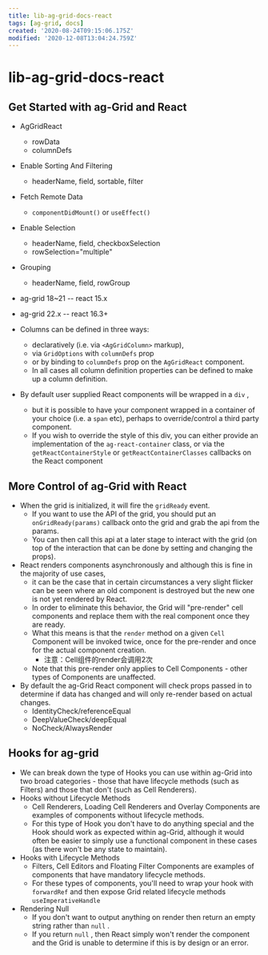 ```yaml
---
title: lib-ag-grid-docs-react
tags: [ag-grid, docs]
created: '2020-08-24T09:15:06.175Z'
modified: '2020-12-08T13:04:24.759Z'
---
```


# lib-ag-grid-docs-react

## Get Started with ag-Grid and React

- AgGridReact
  - rowData
  - columnDefs
- Enable Sorting And Filtering
  - headerName, field, sortable, filter
- Fetch Remote Data
  - `componentDidMount()` or `useEffect()`
- Enable Selection
  - headerName, field, checkboxSelection
  - rowSelection="multiple"
- Grouping
  - headerName, field, rowGroup
- ag-grid 18~21 -- react 15.x
- ag-grid 22.x  -- react 16.3+

- Columns can be defined in three ways: 
  - declaratively (i.e. via `<AgGridColumn>` markup), 
  - via `GridOptions` with `columnDefs` prop
  - or by binding to `columnDefs` prop on the `AgGridReact` component.
  - In all cases all column definition properties can be defined to make up a column definition.

- By default user supplied React components will be wrapped in a `div` , 
  - but it is possible to have your component wrapped in a container of your choice (i.e. a `span` etc), perhaps to override/control a third party component.
  - If you wish to override the style of this div, you can either provide an implementation of the `ag-react-container` class, or via the `getReactContainerStyle` or `getReactContainerClasses` callbacks on the React component

## More Control of ag-Grid with React

- When the grid is initialized, it will fire the `gridReady` event. 
  - If you want to use the API of the grid, you should put an `onGridReady(params)` callback onto the grid and grab the api from the params. 
  - You can then call this api at a later stage to interact with the grid (on top of the interaction that can be done by setting and changing the props).
- React renders components asynchronously and although this is fine in the majority of use cases, 
  - it can be the case that in certain circumstances a very slight flicker can be seen where an old component is destroyed but the new one is not yet rendered by React.
  - In order to eliminate this behavior, the Grid will "pre-render" cell components and replace them with the real component once they are ready.
  - What this means is that the `render` method on a given `Cell` Component will be invoked twice, once for the pre-render and once for the actual component creation.
    - 注意：Cell组件的render会调用2次
  - Note that this pre-render only applies to Cell Components - other types of Components are unaffected.
- By default the ag-Grid React component will check props passed in to determine if data has changed and will only re-render based on actual changes.
  - IdentityCheck/referenceEqual
  - DeepValueCheck/deepEqual
  - NoCheck/AlwaysRender

## Hooks for ag-grid

- We can break down the type of Hooks you can use within ag-Grid into two broad categories - those that have lifecycle methods (such as Filters) and those that don't (such as Cell Renderers).
- Hooks without Lifecycle Methods
  - Cell Renderers, Loading Cell Renderers and Overlay Components are examples of components without lifecycle methods.
  - For this type of Hook you don't have to do anything special and the Hook should work as expected within ag-Grid, although it would often be easier to simply use a functional component in these cases (as there won't be any state to maintain).
- Hooks with Lifecycle Methods
  - Filters, Cell Editors and Floating Filter Components are examples of components that have mandatory lifecycle methods.
  - For these types of components, you'll need to wrap your hook with `forwardRef` and then expose Grid related lifecycle methods `useImperativeHandle`
- Rendering Null
  - If you don't want to output anything on render then return an empty string rather than `null` .
  - If you return `null` , then React simply won't render the component and the Grid is unable to determine if this is by design or an error.
